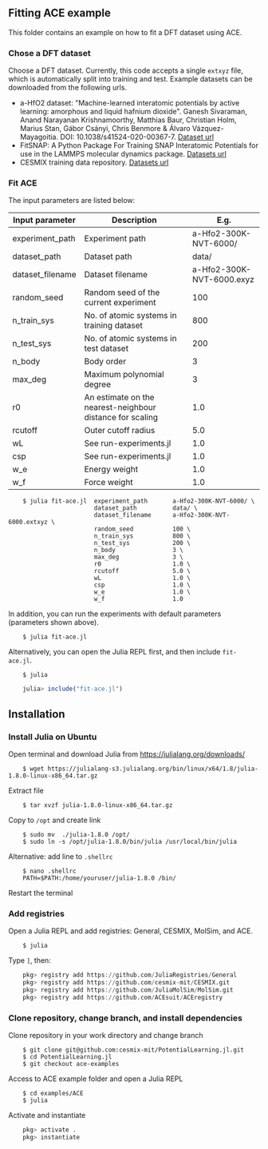 ## Fitting ACE example

This folder contains an example on how to fit a DFT dataset using ACE.


### Chose a DFT dataset

Choose a DFT dataset. Currently, this code accepts a single `extxyz` file, which is automatically split into training and test. Example datasets can be downloaded from the following urls.
- a-HfO2 dataset: "Machine-learned interatomic potentials by active learning: amorphous and liquid hafnium dioxide". Ganesh Sivaraman, Anand Narayanan Krishnamoorthy, Matthias Baur, Christian Holm, Marius Stan, Gábor Csányi, Chris Benmore & Álvaro Vázquez-Mayagoitia. DOI: 10.1038/s41524-020-00367-7. [Dataset url](https://github.com/argonne-lcf/active-learning-md/tree/master/data)
- FitSNAP: A Python Package For Training SNAP Interatomic Potentials for use in the LAMMPS molecular dynamics package. [Datasets url](https://github.com/FitSNAP/FitSNAP/tree/master/examples)
- CESMIX training data repository. [Datasets url](https://github.com/cesmix-mit/TrainingData)


### Fit ACE

The input parameters are listed below:

| Input parameter      | Description                                               | E.g.                      |
|----------------------|-----------------------------------------------------------|---------------------------|
| experiment_path      | Experiment path                                           | a-Hfo2-300K-NVT-6000/     |
| dataset_path         | Dataset path                                              | data/                     |
| dataset_filename     | Dataset filename                                          | a-Hfo2-300K-NVT-6000.exyz |
| random_seed          | Random seed of the current experiment                     | 100                       |
| n_train_sys          | No. of atomic systems in training dataset                 | 800                       |
| n_test_sys           | No. of atomic systems in test dataset                     | 200                       |
| n_body               | Body order                                                | 3                         |
| max_deg              | Maximum polynomial degree                                 | 3                         |
| r0                   | An estimate on the nearest-neighbour distance for scaling | 1.0                       |
| rcutoff              | Outer cutoff radius                                       | 5.0                       |
| wL                   | See run-experiments.jl                                    | 1.0                       |
| csp                  | See run-experiments.jl                                    | 1.0                       |
| w_e                  | Energy weight                                             | 1.0                       |
| w_f                  | Force weight                                              | 1.0                       |


```shell
    $ julia fit-ace.jl  experiment_path       a-Hfo2-300K-NVT-6000/ \
                        dataset_path          data/ \
                        dataset_filename      a-Hfo2-300K-NVT-6000.extxyz \
                        random_seed           100 \
                        n_train_sys           800 \
                        n_test_sys            200 \
                        n_body                3 \
                        max_deg               3 \
                        r0                    1.0 \
                        rcutoff               5.0 \
                        wL                    1.0 \
                        csp                   1.0 \
                        w_e                   1.0 \
                        w_f                   1.0
```

In addition, you can run the experiments with default parameters (parameters shown above).
```shell
    $ julia fit-ace.jl
```

Alternatively, you can open the Julia REPL first, and then include `fit-ace.jl`.
```shell
    $ julia
```
```julia
    julia> include("fit-ace.jl")
```

## Installation

### Install Julia on Ubuntu

Open terminal and download Julia from https://julialang.org/downloads/
```shell
    $ wget https://julialang-s3.julialang.org/bin/linux/x64/1.8/julia-1.8.0-linux-x86_64.tar.gz
```
Extract file
```shell
    $ tar xvzf julia-1.8.0-linux-x86_64.tar.gz
```
Copy to `/opt` and create link
```shell
    $ sudo mv  ./julia-1.8.0 /opt/
    $ sudo ln -s /opt/julia-1.8.0/bin/julia /usr/local/bin/julia
```
Alternative: add line to `.shellrc`
```shell
    $ nano .shellrc
    PATH=$PATH:/home/youruser/julia-1.8.0 /bin/
```
Restart the terminal


### Add registries

Open a Julia REPL and add registries: General, CESMIX, MolSim, and ACE.
```shell
    $ julia
```
Type `]`, then:
```julia
    pkg> registry add https://github.com/JuliaRegistries/General
    pkg> registry add https://github.com/cesmix-mit/CESMIX.git 
    pkg> registry add https://github.com/JuliaMolSim/MolSim.git
    pkg> registry add https://github.com/ACEsuit/ACEregistry
```

### Clone repository, change branch, and install dependencies

Clone repository in your work directory and change branch
```shell
    $ git clone git@github.com:cesmix-mit/PotentialLearning.jl.git
    $ cd PotentialLearning.jl
    $ git checkout ace-examples
```
Access to ACE example folder and open a Julia REPL
```shell
    $ cd examples/ACE
    $ julia
```
Activate and instantiate
```julia
    pkg> activate .
    pkg> instantiate
```
